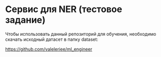 # Сервис для NER (тестовое задание)

Чтобы использовать данный репозиторий для обучения,
необходимо скачать исходный датасет в папку dataset:

https://github.com/valeleriee/ml_engineer